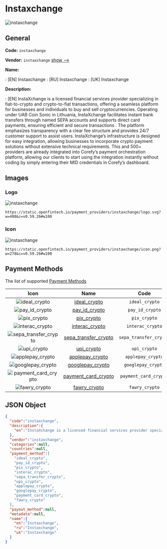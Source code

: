 
# Instaxchange 
![instaxchange](https://static.openfintech.io/payment_providers/instaxchange/logo.svg?w=400&c=v0.59.26#w100)  

## General 
 
**Code:** `instaxchange` 
 
**Vendor:** `instaxchange` [show -->](/vendors/instaxchange/) 
 
**Name:** 
 
:	[EN] Instaxchange 
:	[RU] Instaxchange 
:	[UK] Instaxchange 
 
**Description:** 
 
: [EN] InstaXchange is a licensed financial services provider specializing in fiat-to-crypto and crypto-to-fiat transactions, offering a seamless platform for businesses and individuals to buy and sell cryptocurrencies. Operating under UAB Coin Sonic in Lithuania, InstaXchange facilitates instant bank transfers through named SEPA accounts and supports direct card payments, ensuring efficient and secure transactions . The platform emphasizes transparency with a clear fee structure and provides 24/7 customer support to assist users. InstaXchange’s infrastructure is designed for easy integration, allowing businesses to incorporate crypto payment solutions without extensive technical requirements. This and 500+ providers are already integrated into Corefy’s payment orchestration platform, allowing our clients to start using the integration instantly without coding by simply entering their MID credentials in Corefy’s dashboard. 
 

## Images 

### Logo 
 
![instaxchange](https://static.openfintech.io/payment_providers/instaxchange/logo.svg?w=400&c=v0.59.26#w100)  

```
https://static.openfintech.io/payment_providers/instaxchange/logo.svg?w=400&c=v0.59.26#w100
```  

### Icon 
 
![instaxchange](https://static.openfintech.io/payment_providers/instaxchange/icon.png?w=278&c=v0.59.26#w100)  

```
https://static.openfintech.io/payment_providers/instaxchange/icon.png?w=278&c=v0.59.26#w100
```  

## Payment Methods 
 
The list of supported [Payment Methods](/payment-methods/) 

|Icon|Name|Code| 
|:---:|:---:|:---:| 
|![ideal_crypto](https://static.openfintech.io/payment_methods/ideal_crypto/icon.svg?w=278&c=v0.59.26#w100) |[ideal_crypto](/payment-methods/ideal_crypto/)|`ideal_crypto`| 
|![pay_id_crypto](https://static.openfintech.io/payment_methods/pay_id_crypto/icon.svg?w=278&c=v0.59.26#w100) |[pay_id_crypto](/payment-methods/pay_id_crypto/)|`pay_id_crypto`| 
|![pix_crypto](https://static.openfintech.io/payment_methods/pix_crypto/icon.svg?w=278&c=v0.59.26#w100) |[pix_crypto](/payment-methods/pix_crypto/)|`pix_crypto`| 
|![interac_crypto](https://static.openfintech.io/payment_methods/interac_crypto/icon.png?w=278&c=v0.59.26#w100) |[interac_crypto](/payment-methods/interac_crypto/)|`interac_crypto`| 
|![sepa_transfer_crypto](https://static.openfintech.io/payment_methods/sepa_transfer_crypto/icon.svg?w=278&c=v0.59.26#w100) |[sepa_transfer_crypto](/payment-methods/sepa_transfer_crypto/)|`sepa_transfer_crypto`| 
|![upi_crypto](https://static.openfintech.io/payment_methods/upi_crypto/icon.svg?w=278&c=v0.59.26#w100) |[upi_crypto](/payment-methods/upi_crypto/)|`upi_crypto`| 
|![applepay_crypto](https://static.openfintech.io/payment_methods/applepay_crypto/icon.svg?w=278&c=v0.59.26#w100) |[applepay_crypto](/payment-methods/applepay_crypto/)|`applepay_crypto`| 
|![googlepay_crypto](https://static.openfintech.io/payment_methods/googlepay_crypto/icon.svg?w=278&c=v0.59.26#w100) |[googlepay_crypto](/payment-methods/googlepay_crypto/)|`googlepay_crypto`| 
|![payment_card_crypto](https://static.openfintech.io/payment_methods/payment_card_crypto/icon.svg?w=278&c=v0.59.26#w100) |[payment_card_crypto](/payment-methods/payment_card_crypto/)|`payment_card_crypto`| 
|![fawry_crypto](https://static.openfintech.io/payment_methods/fawry_crypto/icon.png?w=278&c=v0.59.26#w100) |[fawry_crypto](/payment-methods/fawry_crypto/)|`fawry_crypto`| 
 

## JSON Object 

```json
{
  "code":"instaxchange",
  "description":{
    "en":"InstaXchange is a licensed financial services provider specializing in fiat-to-crypto and crypto-to-fiat transactions, offering a seamless platform for businesses and individuals to buy and sell cryptocurrencies. Operating under UAB Coin Sonic in Lithuania, InstaXchange facilitates instant bank transfers through named SEPA accounts and supports direct card payments, ensuring efficient and secure transactions . The platform emphasizes transparency with a clear fee structure and provides 24\/7 customer support to assist users. InstaXchange\u2019s infrastructure is designed for easy integration, allowing businesses to incorporate crypto payment solutions without extensive technical requirements. This and 500+ providers are already integrated into Corefy\u2019s payment orchestration platform, allowing our clients to start using the integration instantly without coding by simply entering their MID credentials in Corefy\u2019s dashboard."
  },
  "vendor":"instaxchange",
  "categories":null,
  "countries":null,
  "payment_method":[
    "ideal_crypto",
    "pay_id_crypto",
    "pix_crypto",
    "interac_crypto",
    "sepa_transfer_crypto",
    "upi_crypto",
    "applepay_crypto",
    "googlepay_crypto",
    "payment_card_crypto",
    "fawry_crypto"
  ],
  "payout_method":null,
  "metadata":null,
  "name":{
    "en":"Instaxchange",
    "ru":"Instaxchange",
    "uk":"Instaxchange"
  }
}
```  
